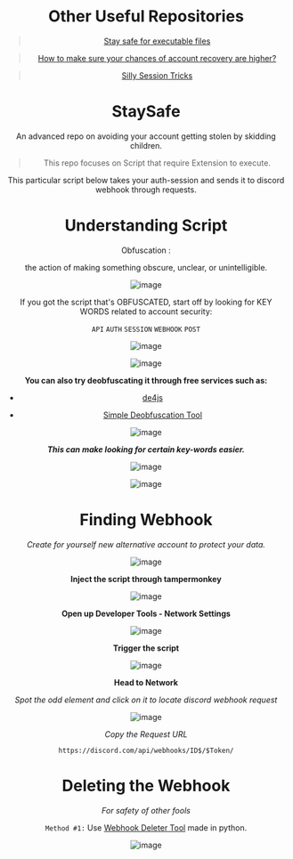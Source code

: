 <div align="center"> 

# Other Useful Repositories

> [Stay safe for executable files](https://github.com/StaticPerson/StaySafe/tree/main/executables)

> [How to make sure your chances of account recovery are higher?](https://github.com/StaticPerson/StaySafe/tree/main/Account%20Recovery%20Insurance)

> [Silly Session Tricks](https://github.com/StaticPerson/StaySafe/tree/main/Session%20Tricks)


# StaySafe
 An advanced repo on avoiding your account getting stolen by skidding children.
   
   >  This repo focuses on Script that require Extension to execute.


 
 
 This particular script below takes your auth-session and sends it to discord webhook through requests.
 
 # 
 
 
# Understanding Script 


Obfuscation : 

the action of making something obscure, unclear, or unintelligible.

![image](https://user-images.githubusercontent.com/96681438/210075649-ea083d35-6b2c-411b-a660-ee2595f0bda0.png)

 
 If you got the script that's OBFUSCATED, start off by looking for KEY WORDS related to account security:
 
 ``API``
 ``AUTH``
 ``SESSION``
 ``WEBHOOK``
 ``POST``
 
 ![image](https://user-images.githubusercontent.com/96681438/210075877-c879a4df-ce30-49cb-8a0f-055cd6820818.png)

![image](https://user-images.githubusercontent.com/96681438/210075943-81543c20-a188-4ba1-b976-b4e6264bc785.png)

**You can also try deobfuscating it through free services such as:** 

- [de4js](https://lelinhtinh.github.io/de4js/)

- [Simple Deobfuscation Tool](https://deobfuscate.io/)

 ![image](https://user-images.githubusercontent.com/96681438/210076192-fa0fef39-2ec3-4f61-9ddb-56e126ae2db5.png)


***This can make looking for certain key-words easier.***
 
 ![image](https://user-images.githubusercontent.com/96681438/210076362-fb76505f-bd9d-4369-96a4-9465a5ec2219.png)


![image](https://user-images.githubusercontent.com/96681438/210076377-b3395394-38f0-4945-9f7c-38e0c84e707a.png)

# Finding Webhook
 
*Create for yourself new alternative account to protect your data.*


![image](https://user-images.githubusercontent.com/96681438/210076599-c459960f-0cbe-406b-a321-c2eb8ce9116a.png)


**Inject the script through tampermonkey**

![image](https://user-images.githubusercontent.com/96681438/210076834-2bd02976-0d8b-40ab-bb68-bf33861e4534.png)

**Open up Developer Tools - Network Settings**


![image](https://user-images.githubusercontent.com/96681438/210077118-effd7ab8-df0e-4e88-a990-d58ae79de3de.png)




**Trigger the script**

![image](https://user-images.githubusercontent.com/96681438/210077042-a09ee67b-3557-4b4a-aa0c-042c1aad6e47.png)

 
 
 **Head to Network**
 
 *Spot the odd element and click on it to locate discord webhook request*
 
 ![image](https://user-images.githubusercontent.com/96681438/210077814-141d26fc-015c-4c37-9de8-ecb831ef4ab0.png)


*Copy the Request URL*

``https://discord.com/api/webhooks/ID$/$Token/``

# Deleting the Webhook

*For safety of other fools*
 
``` Method #1: ```
Use [Webhook Deleter Tool](https://github.com/venaxyt/Discord-WebHook-Deleter) made in python. 
 
 ![image](https://user-images.githubusercontent.com/96681438/210078160-70b924e1-22e3-42ab-805e-027ff9c06d8c.png)

 


 </div>
